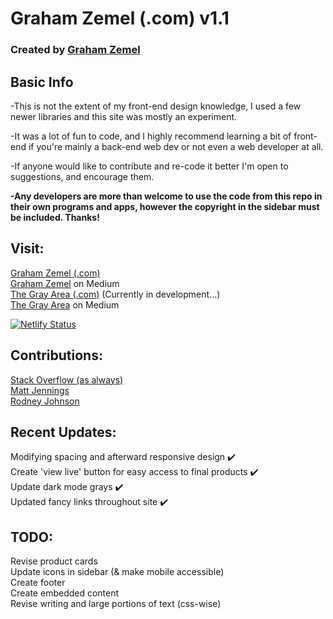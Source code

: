 # Graham Zemel (.com) v1.1
### Created by [Graham Zemel](https://github.com/grahamzemel/)

## Basic Info
-This is not the extent of my front-end design knowledge, I used a few newer libraries and this site was mostly an experiment.  

-It was a lot of fun to code, and I highly recommend learning a bit of front-end if you're mainly a back-end web dev or not even a web developer at all.  

-If anyone would like to contribute and re-code it better I'm open to suggestions, and encourage them.   

**-Any developers are more than welcome to use the code from this repo in their own programs and apps, however the copyright in the sidebar must be included. Thanks!**

## Visit:
[Graham Zemel (.com)](https://grahamzemel.com/)   
[Graham Zemel](https://blog.grahamzemel.com) on Medium  
[The Gray Area (.com)](https://grayarea.grahamzemel.com/) (Currently in development...)  
[The Gray Area](https://medium.com/the-gray-area) on Medium

[![Netlify Status](https://api.netlify.com/api/v1/badges/b2705fa1-e58c-480d-9103-a96a7e63d5b5/deploy-status)](https://app.netlify.com/sites/grahamzemel/deploys)
## Contributions: 
[Stack Overflow (as always)](https://stackoverflow.com/)  
[Matt Jennings](https://github.com/mattjennings/sveltekit-blog-template)  
[Rodney Johnson](https://github.com/rodneylab/svelte-social-icons)  

## Recent Updates:  
Modifying spacing and afterward responsive design ✔️  
Create 'view live' button for easy access to final products ✔️  
Update dark mode grays ✔️  
Updated fancy links throughout site ✔️  

## TODO:
Revise product cards  
Update icons in sidebar (& make mobile accessible)  
Create footer  
Create embedded content  
Revise writing and large portions of text (css-wise)  
